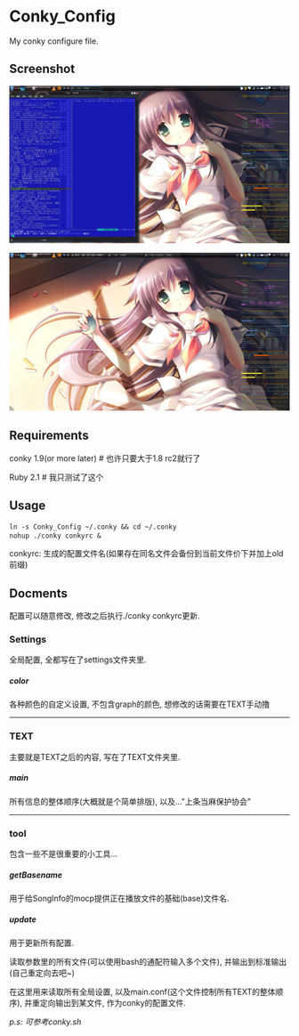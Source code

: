 Conky_Config
===============

   My conky configure file.


## Screenshot

   ![ShowDesktop_v9](https://github.com/LittleKey/gallery/blob/master/ShowDesktop_v9.png?raw=true)

   ![ShowDesktop_v8](https://github.com/LittleKey/gallery/blob/master/ShowDesktop_v8.png?raw=true)

## Requirements

   conky 1.9(or more later) # 也许只要大于1.8 rc2就行了
   
   Ruby 2.1 # 我只测试了这个

## Usage

    ln -s Conky_Config ~/.conky && cd ~/.conky
    nohup ./conky conkyrc &

   conkyrc: 生成的配置文件名(如果存在同名文件会备份到当前文件价下并加上old前缀)

## Docments

   配置可以随意修改, 修改之后执行./conky conkyrc更新.
   

### Settings

   全局配置, 全都写在了settings文件夹里.

##### color

   各种颜色的自定义设置, 不包含graph的颜色, 想修改的话需要在TEXT手动撸
   
   
-------------------------------------------------------

### TEXT

   主要就是TEXT之后的内容, 写在了TEXT文件夹里.

##### main

   所有信息的整体顺序(大概就是个简单排版), 以及..."上条当麻保护协会"
   
   
-------------------------------------------------------

### tool

   包含一些不是很重要的小工具...

##### getBasename

   用于给SongInfo的mocp提供正在播放文件的基础(base)文件名.

##### update

   用于更新所有配置.

   读取参数里的所有文件(可以使用bash的通配符输入多个文件),
   并输出到标准输出(自己重定向去吧~)
   
   在这里用来读取所有全局设置, 以及main.conf(这个文件控制所有TEXT的整体顺序),
   并重定向输出到某文件, 作为conky的配置文件.

   *p.s: 可参考conky.sh*
